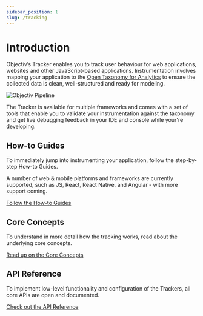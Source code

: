 ```yaml
---
sidebar_position: 1
slug: /tracking
---
```


# Introduction
Objectiv’s Tracker enables you to track user behaviour for web applications, websites and other JavaScript-based applications. Instrumentation involves mapping your application to the [Open Taxonomy for Analytics](/taxonomy) to ensure the collected data is clean, well-structured and ready for modeling.

![Objectiv Pipeline](/img/objectiv-pipeline.svg "Objectiv Pipeline")

The Tracker is available for multiple frameworks and comes with a set of tools that enable you to validate your instrumentation against the taxonomy and get live debugging feedback in your IDE and console while your're developing.

## How-to Guides
To immediately jump into instrumenting your application, follow the step-by-step How-to Guides.

A number of web & mobile platforms and frameworks are currently supported, such as JS, React, React Native, 
and Angular - with more support coming.

[Follow the How-to Guides](/tracking/how-to-guides/overview.md)

## Core Concepts
To understand in more detail how the tracking works, read about the underlying core concepts.

[Read up on the Core Concepts](/tracking/core-concepts/overview.md)

## API Reference
To implement low-level functionality and configuration of the Trackers, all core APIs are open and documented. 

[Check out the API Reference](/tracking/api-reference/overview.mdx)